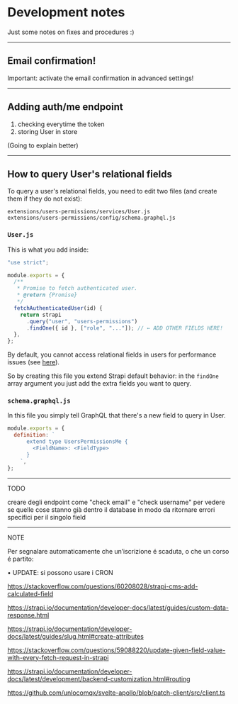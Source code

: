 # Development notes

Just some notes on fixes and procedures :)

---

## Email confirmation!

Important: activate the email confirmation in advanced settings!

---

## Adding auth/me endpoint

1. checking everytime the token
2. storing User in store

(Going to explain better)

---

## How to query User's relational fields

To query a user's relational fields, you need to edit two files (and create them if they do not exist):

```
extensions/users-permissions/services/User.js
extensions/users-permissions/config/schema.graphql.js
```

### `User.js`

This is what you add inside:

```js
"use strict";

module.exports = {
  /**
   * Promise to fetch authenticated user.
   * @return {Promise}
   */
  fetchAuthenticatedUser(id) {
    return strapi
      .query("user", "users-permissions")
      .findOne({ id }, ["role", "..."]); // ← ADD OTHER FIELDS HERE!
  },
};
```

By default, you cannot access relational fields in users for performance issues (see [here](https://forum.strapi.io/t/get-currrent-logged-user-with-custom-data-added-to-the-user-collection-type/1024/2)).

So by creating this file you extend Strapi default behavior: in the `findOne` array argument you just add the extra fields you want to query.

### `schema.graphql.js`

In this file you simply tell GraphQL that there's a new field to query in User.

```js
module.exports = {
  definition: `
      extend type UsersPermissionsMe {
        <FieldName>: <FieldType>
      }
    `,
};
```

---

TODO

creare degli endpoint come "check email" e "check username"
per vedere se quelle cose stanno già dentro il database
in modo da ritornare errori specifici per il singolo field

---

NOTE

Per segnalare automaticamente che un’iscrizione é scaduta, o che un corso é partito:

• UPDATE: si possono usare i CRON

https://stackoverflow.com/questions/60208028/strapi-cms-add-calculated-field

https://strapi.io/documentation/developer-docs/latest/guides/custom-data-response.html

https://strapi.io/documentation/developer-docs/latest/guides/slug.html#create-attributes

https://stackoverflow.com/questions/59088220/update-given-field-value-with-every-fetch-request-in-strapi

https://strapi.io/documentation/developer-docs/latest/development/backend-customization.html#routing

https://github.com/unlocomqx/svelte-apollo/blob/patch-client/src/client.ts
